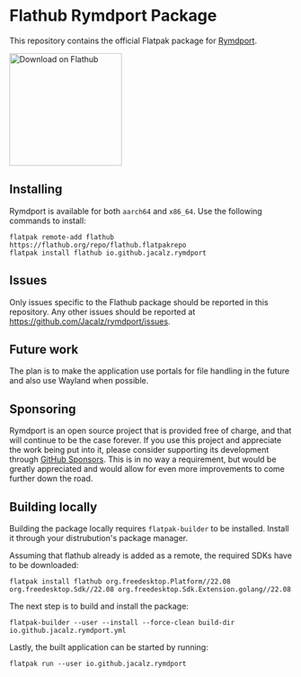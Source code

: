 # Flathub Rymdport Package

This repository contains the official Flatpak package for [Rymdport](https://github.com/Jacalz/rymdport).

<a href='https://flathub.org/apps/details/io.github.jacalz.rymdport'><img width='200' alt='Download on Flathub' src='https://flathub.org/assets/badges/flathub-badge-en.png'/></a>

## Installing

Rymdport is available for both `aarch64` and `x86_64`. Use the following commands to install:
```
flatpak remote-add flathub https://flathub.org/repo/flathub.flatpakrepo
flatpak install flathub io.github.jacalz.rymdport
```

## Issues

Only issues specific to the Flathub package should be reported in this repository. Any other issues should be reported at https://github.com/Jacalz/rymdport/issues.

## Future work

The plan is to make the application use portals for file handling in the future and also use Wayland when possible.

## Sponsoring

Rymdport is an open source project that is provided free of charge, and that will continue to be the case forever. If you use this project and appreciate the work being put into it, please consider supporting its development through [GitHub Sponsors](https://github.com/sponsors/Jacalz). This is in no way a requirement, but would be greatly appreciated and would allow for even more improvements to come further down the road.

## Building locally

Building the package locally requires `flatpak-builder` to be installed. Install it through your distrubution's package manager.

Assuming that flathub already is added as a remote, the required SDKs have to be downloaded:
```
flatpak install flathub org.freedesktop.Platform//22.08 org.freedesktop.Sdk//22.08 org.freedesktop.Sdk.Extension.golang//22.08
```

The next step is to build and install the package:
```
flatpak-builder --user --install --force-clean build-dir io.github.jacalz.rymdport.yml
```

Lastly, the built application can be started by running:
```
flatpak run --user io.github.jacalz.rymdport
```
